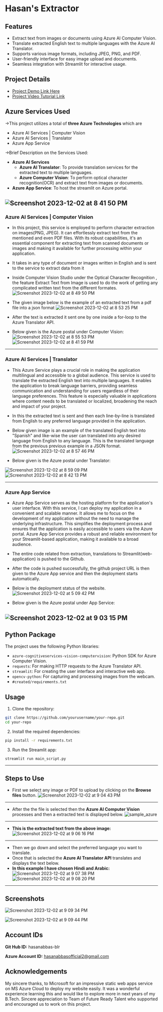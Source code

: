 # Hasan's Extractor

## Features

- Extract text from images or documents using Azure AI Computer Vision.
- Translate extracted English text to multiple languages with the Azure AI Translator.
- Supports various image formats, including JPEG, PNG, and PDF.
- User-friendly interface for easy image upload and documents.
- Seamless integration with Streamlit for interactive usage.

## Project Details

- [Project Demo Link Here](https://hasansextractor.azurewebsites.net/)
- [Project Video Tutorial Link](https://youtu.be/HulJI52bx5Q)

## Azure Services Used

&rarr;This project utilizes a total of **three Azure Technologies** which are 
- Azure AI Services | Computer Vision
- Azure AI Services | Translator
- Azure App Service

&rarr;Brief Description on the Services Used:
* **Azure AI Services**
  * **Azure AI Translator**: To provide translation services for the extracted text to multiple languages.
  * **Azure Computer Vision**: To perform optical character recognition(OCR) and extract text from images or documents.
* **Azure App Service**: To host the streamlit on Azure portal.

![Screenshot 2023-12-02 at 8 41 50 PM](https://github.com/hasanabbas-blr/Microsoft-Future-Ready-Talent-Internship-Project-Hasans-Extractor/assets/150517265/65b6a8d6-b819-4bcc-9624-768bc9d5078f)
---
### Azure AI Services | Computer Vision
- In this project, this service is employed to perform character extraction on images(PNG, JPEG). It can effortlessly extract text from the mentioned and even PDF files. With its robust capabilities, it's an essential component for extracting text from scanned documents or images and making it available for further processing within your application.
- It takes in any type of document or images written in English and is sent to the service to extract data from it
- Inside Computer Vision Studio under the Optical Character Recognition , the feature Extract Text from Image is used to do the work of getting any complicated written text from the different formates.
![Screenshot 2023-12-02 at 8 49 50 PM](https://github.com/hasanabbas-blr/Microsoft-Future-Ready-Talent-Internship-Project-Hasans-Extractor/assets/150517265/511ab307-65e0-43c3-8a31-8d3f3a60273a)


- The given image below is the example of an extracted text from a pdf file into a json format
![Screenshot 2023-12-02 at 8 53 25 PM](https://github.com/hasanabbas-blr/Microsoft-Future-Ready-Talent-Internship-Project-Hasans-Extractor/assets/150517265/0f83db4b-799a-4ea7-aa1c-e938387db076)


- After the text is extracted it sent one by one inside a for-loop to the Azure Translator API.
- Below given is the Azure postal under Computer Vision:
![Screenshot 2023-12-02 at 8 55 53 PM](https://github.com/hasanabbas-blr/Microsoft-Future-Ready-Talent-Internship-Project-Hasans-Extractor/assets/150517265/3d4d905a-673e-4b89-91d3-99b4658f3b73)
![Screenshot 2023-12-02 at 8 41 59 PM](https://github.com/hasanabbas-blr/Microsoft-Future-Ready-Talent-Internship-Project-Hasans-Extractor/assets/150517265/de791cad-f301-43da-aebe-5ee76901f8ff)

---
### Azure AI Services | Translator
- This Azure Service plays a crucial role in making the application multilingual and accessible to a global audience. This service is used to translate the extracted English text into multiple languages. It enables the application to break language barriers, providing seamless communication and understanding for users regardless of their language preferences. This feature is especially valuable in applications where content needs to be translated or localized, broadening the reach and impact of your project.

- In this the extracted text is sent and then each line-by-line is translated from English to any preferred language provided in the application.

- Below given image is an example of the translated English text into "Spanish" and like-wise the user can translated into any desired language from English to any language. This is the translated language from the previous previous example in a JSON format.
![Screenshot 2023-12-02 at 8 57 46 PM](https://github.com/hasanabbas-blr/Microsoft-Future-Ready-Talent-Internship-Project-Hasans-Extractor/assets/150517265/8d769f4b-75c6-447b-bd48-2a79ffce29e3)
- Below given is the Azure postal under Translator:

![Screenshot 2023-12-02 at 8 59 09 PM](https://github.com/hasanabbas-blr/Microsoft-Future-Ready-Talent-Internship-Project-Hasans-Extractor/assets/150517265/c92f1d9a-c6b0-4640-a207-3c7eddece96b)
![Screenshot 2023-12-02 at 8 42 13 PM](https://github.com/hasanabbas-blr/Microsoft-Future-Ready-Talent-Internship-Project-Hasans-Extractor/assets/150517265/05550de1-e9d9-4827-8e1f-b055382f2e01)

---
### Azure App Service
- Azure App Service serves as the hosting platform for the application's user interface. With this service, I can deploy my application in a convenient and scalable manner. It allows me to focus on the development of my application without the need to manage the underlying infrastructure. This simplifies the deployment process and ensures that the application is easily accessible to users via the Azure portal. Azure App Service provides a robust and reliable environment for your Streamlit-based application, making it available to a broad audience.

- The entire code related from extraction, translations to Streamlit(web-application) is pushed to the Github.
- After the code is pushed successfully, the github project URL is then given to the Azure App service and then the deployment starts automatically.
- Below is the deployment status of the website.
![Screenshot 2023-12-02 at 5 09 42 PM](https://github.com/hasanabbas-blr/Microsoft-Future-Ready-Talent-Internship-Project-Hasans-Extractor/assets/150517265/553345b4-4841-472e-aa88-4a58db01f9ce)
- Below given is the Azure postal under App Service:

![Screenshot 2023-12-02 at 9 03 15 PM](https://github.com/hasanabbas-blr/Microsoft-Future-Ready-Talent-Internship-Project-Hasans-Extractor/assets/150517265/031b3223-6bd8-4bee-a6cb-d1e89b76dcd1)
---

## Python Package

The project uses the following Python libraries:

- `azure-cognitiveservices-vision-computervision`: Python SDK for Azure Computer Vision.
- `requests`: For making HTTP requests to the Azure Translator API.
- `streamlit`: For creating the user interface and interactive web app.
- `opencv-python`: For capturing and processing images from the webcam.
- `#created/requirements.txt`

## Usage

1. Clone the repository:

```bash
git clone https://github.com/yourusername/your-repo.git
cd your-repo
```

2. Install the required dependencies:

```bash
pip install -r requirements.txt
```

3. Run the Streamlit app:

```bash
streamlit run main_script.py
```
---

## Steps to Use
- First  we select any image or PDF to upload by clicking on the **Browse files** button.
![Screenshot 2023-12-02 at 9 04 43 PM](https://github.com/hasanabbas-blr/Microsoft-Future-Ready-Talent-Internship-Project-Hasans-Extractor/assets/150517265/1ba0718b-2283-413c-a244-e87a05631ff1)
---
- After the the file is selected then the **Azure AI Computer Vision** processes and then a extracted text is displayed below.
![sample_azure](https://github.com/hasanabbas-blr/Microsoft-Future-Ready-Talent-Internship-Project-Hasans-Extractor/assets/150517265/c6174bbd-dfe1-4ddc-b449-ac96ce43e858)
---
- **This is the extracted text from the above image:**
![Screenshot 2023-12-02 at 9 06 16 PM](https://github.com/hasanabbas-blr/Microsoft-Future-Ready-Talent-Internship-Project-Hasans-Extractor/assets/150517265/cfc51d04-9227-41fb-8491-043a43fdc497)
---
- Then we go down and select the preferred language you want to translate.
- Once that is selected the **Azure AI Translator API** translates and displays the text below.
- **In this example I have chosen Hindi and Arabic:**
![Screenshot 2023-12-02 at 9 07 38 PM](https://github.com/hasanabbas-blr/Microsoft-Future-Ready-Talent-Internship-Project-Hasans-Extractor/assets/150517265/dd2c79a1-47d2-4833-8f69-8e0c56efe4bf)
![Screenshot 2023-12-02 at 9 08 20 PM](https://github.com/hasanabbas-blr/Microsoft-Future-Ready-Talent-Internship-Project-Hasans-Extractor/assets/150517265/c47e49cd-d52a-4fa5-80fb-3902ac2be5e7)

---


## Screenshots

![Screenshot 2023-12-02 at 9 09 34 PM](https://github.com/hasanabbas-blr/Microsoft-Future-Ready-Talent-Internship-Project-Hasans-Extractor/assets/150517265/0542c4c7-3393-4c4e-affb-d1ef48887ece)

![Screenshot 2023-12-02 at 9 09 44 PM](https://github.com/hasanabbas-blr/Microsoft-Future-Ready-Talent-Internship-Project-Hasans-Extractor/assets/150517265/a7d7c363-f308-40e7-94da-ae5e57447df9)




## **Account IDs**
**Git Hub ID:** hasanabbas-blr

**Azure Account ID:** hasanabbasofficial2@gmail.com

## **Acknowledgements**
My sincere thanks, to Microsoft for an impressive static web apps service on MS Azure Cloud to deploy my website easily. It was a wonderful experience learning this and would like to explore more in next years of my B.Tech. Sincere appreciation to Team of Future Ready Talent who supported and encouraged us to work on this project. 
